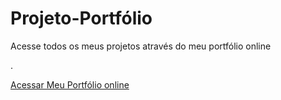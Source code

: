 

# Projeto-Portfólio
<p>Acesse todos os meus projetos através do meu portfólio online</p>

.

<a href="https://ezequiellsantos.github.io/Projetos/projeto-portfolio/">Acessar Meu Portfólio online </a>

 

